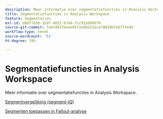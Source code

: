 ```yaml
---
description: Meer informatie over segmentatiefuncties in Analysis Workspace.
title: Segmentatiefuncties in Analysis Workspace
feature: Segmentation
exl-id: d8bf7d36-32d7-4652-b744-7cc915d94b79
source-git-commit: 7a47d837eeae65f2e98123aca78029bfeb7ffe9d
workflow-type: tm+mt
source-wordcount: '51'
ht-degree: 19%

---
```


# Segmentatiefuncties in Analysis Workspace

Meer informatie over segmentatiefuncties in Analysis Workspace.

[Segmentvergelijking (segment-IQ)](https://experienceleague.adobe.com/docs/analytics/analyze/analysis-workspace/panels/segment-comparison/segment-comparison.html?lang=nl-NL)

[Segmenten toepassen in Fallout-analyse](https://experienceleague.adobe.com/docs/analytics/analyze/analysis-workspace/visualizations/fallout/compare-segments-fallout.html?lang=nl-NL)
